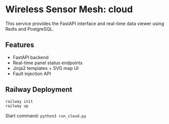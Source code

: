 # Wireless Sensor Mesh: cloud

This service provides the FastAPI interface and real-time data viewer using Redis and PostgreSQL.

## Features

- FastAPI backend
- Real-time panel status endpoints
- Jinja2 templates + SVG map UI
- Fault injection API

## Railway Deployment

```bash
railway init
railway up
```

Start command: `python3 run_cloud.py`
